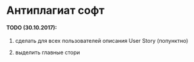 <h1>Антиплагиат софт</h1>

<h4>TODO (30.10.2017):</h4>

1. сделать для всех пользователей описания User Story (попунктно)

2. выделить главные стори